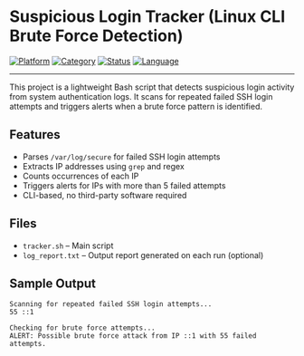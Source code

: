 # Suspicious Login Tracker (Linux CLI Brute Force Detection)

[![Platform](https://img.shields.io/badge/Platform-Linux-lightgrey?logo=linux)]()
[![Category](https://img.shields.io/badge/Category-Cybersecurity-blue)]()
[![Status](https://img.shields.io/badge/Status-Completed-brightgreen)]()
[![Language](https://img.shields.io/badge/Language-Bash-yellow)]()

---

This project is a lightweight Bash script that detects suspicious login activity from system authentication logs. It scans for repeated failed SSH login attempts and triggers alerts when a brute force pattern is identified.

## Features

- Parses `/var/log/secure` for failed SSH login attempts
- Extracts IP addresses using `grep` and regex
- Counts occurrences of each IP
- Triggers alerts for IPs with more than 5 failed attempts
- CLI-based, no third-party software required

## Files

- `tracker.sh` – Main script
- `log_report.txt` – Output report generated on each run (optional)

## Sample Output

```
Scanning for repeated failed SSH login attempts...
55 ::1

Checking for brute force attempts...
ALERT: Possible brute force attack from IP ::1 with 55 failed attempts.
```
